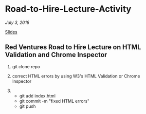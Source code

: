 # Road-to-Hire-Lecture-Activity
_July 3, 2018_

[Slides](https://docs.google.com/presentation/d/1M3vcAoDFkNOfZN3YSSWVg6tpUuseCSqoeOZ8Om8YvbY/edit?usp=sharing)

## Red Ventures Road to Hire Lecture on HTML Validation and Chrome Inspector

1. git clone repo

2. correct HTML errors by using W3's HTML Validation or Chrome Inspector

3. - git add index.html
   - git commit -m "fixed HTML errors"
   - git push
